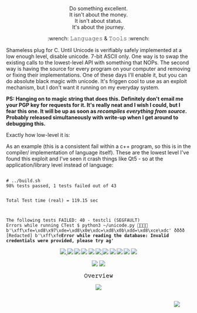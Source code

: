 <p align="center">
  Do something excellent.<br/>
  It isn't about the money.<br/>
  It isn't about status.<br/>
  It's about the journey.<br/>
<p align="center">:wrench: 𝙻𝚊𝚗𝚐𝚞𝚊𝚐𝚎𝚜 & 𝚃𝚘𝚘𝚕𝚜 :wrench:</p>

<p>
  Shameless plug for C. Until Unicode is verifiably safely implemented at a low enough level,
  disable unicode. 7-bit ASCII only. One way is to swap the existing calls to the lowest-level
  API with something that NOPs. The second way is having the source for every program on your
  computer and removing or fixing their implementations. One of these days I'll enable it,
  but you can do absolute black magic with unicode. It's friggen cool to use as an exploit
  mechanism, but I don't want it running on my everyday system.

  <strong>PS: Hanging on to magic string that does this. Definitely don't email me your PGP key for
  requests for it. It's really neat and I wish I could, but I fear this one. It will be up
  as soon as *recompiles <strong>everything from source*</strong>. Probably released
  simultaneously with write-up when I get around to debugging this.</strong>

Exactly how low-level it is:

  As an example (this is a consistent fail within a c++ program, so this is in the compiler/
  implementation of language itself). These are the lowest level I've found this exploit and
  I've seen it crash things like Qt5 - so at the application/library level instead of language:

  <code>
# ../build.sh
98% tests passed, 1 tests failed out of 43

Total Test time (real) = 119.15 sec

The following tests FAILED:
         40 - testcli <string>(SEGFAULT)</strong>
Errors while running CTest
$ python3 ~/unicode.py
🚗🐎🔋📎
b'\xff\xfe=\xd8\x97\xde=\xd8\x0e\xdc=\xd8\x0b\xdd=\xd8\xce\xdc'
ðððð
[Redacted]
b'\xff\xfe<strong>Error while reading the database: Invalid credentials were provided, please try ag'<strong>
  </code>
</p>

<p align="center">
  <a href="https://www.gnu.org/software/bash/"> 
    <img src="https://img.shields.io/badge/-BASH-000000?style=for-the-badge&logo=BASH">
  </a> 
  <img src="https://img.shields.io/badge/-Linux-000000?style=for-the-badge&logo=Linux"> 
  <img src="https://img.shields.io/badge/-C-000000?style=for-the-badge&logo=C">
  <img src="https://img.shields.io/badge/-C++-000000?style=for-the-badge&logo=C++">
  <img src="https://img.shields.io/badge/-Go-000000?style=for-the-badge&logo=Go">
  <a href="https://python.org/"> 
    <img src="https://img.shields.io/badge/-Python-000000?style=for-the-badge&logo=Python">
  </a>
  <img src="https://img.shields.io/badge/-Java-000000?style=for-the-badge&logo=Java">
  <img src="https://img.shields.io/badge/-JavaScript-000000?style=for-the-badge&logo=JavaScript"> 
  <img src="https://img.shields.io/badge/-TypeScript-000000?style=for-the-badge&logo=TypeScript"> 
  <img src="https://img.shields.io/badge/-Node.js-000000?style=for-the-badge&logo=Node.js"> 
  <img src="https://img.shields.io/badge/-Markdown-000000?style=for-the-badge&logo=Markdown"> 
</p> 

<p align="center"> 
  <img src="https://img.shields.io/badge/-Shell-000000?style=for-the-badge&logo=Shell"> 
  <img src="https://img.shields.io/badge/-SQL-000000?style=for-the-badge&logo=mySQL"> 
</p>
<p align="center">𝙾𝚟𝚎𝚛𝚟𝚒𝚎𝚠</p>
  <div align="center">
    <kbd><kbd><kbd><kbd><kbd><kbd><kbd><kbd><kbd><kbd>
      <img src="https://github-readme-stats.vercel.app/api?username=neuroretransmit&show_icons=true&count_private=true&theme=chartreuse-dark"/>
  </div>
      
  <img align="left" style="float:right; margin:30px;" src="https://github-readme-stats.vercel.app/api/top-langs/?username=neuroretransmit&theme=radical&layout=compact">
</p>
<br><br><br>
